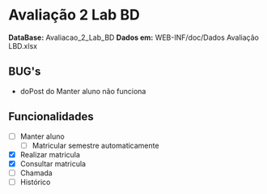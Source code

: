 # Avaliação 2 Lab BD

**DataBase:** Avaliacao_2_Lab_BD
**Dados em:** WEB-INF/doc/Dados Avaliação LBD.xlsx

## BUG's
- doPost do Manter aluno não funciona

## Funcionalidades
- [ ] Manter aluno
	- [ ] Matricular semestre automaticamente
- [x] Realizar matricula
- [x] Consultar matricula
- [ ] Chamada
- [ ] Histórico
